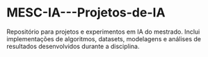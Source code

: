 # MESC-IA---Projetos-de-IA
Repositório para projetos e experimentos em IA do mestrado. Inclui implementações de algoritmos, datasets, modelagens e análises de resultados desenvolvidos durante a disciplina.
